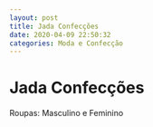 ```yaml
---
layout: post
title: Jada Confecções
date: 2020-04-09 22:50:32 
categories: Moda e Confecção
---
```


# Jada Confecções

Roupas: Masculino e Feminino
